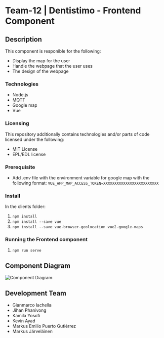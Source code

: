 # Team-12 | Dentistimo - Frontend Component  

## Description

This component is responible for the following:

* Display the map for the user
* Handle the webpage that the user uses
* The design of the webpage

### Technologies

* Node.js
* MQTT
* Google map
* Vue


### Licensing

This repository additionally contains technologies and/or parts of code licensed under the following:
* MIT License
* EPL/EDL license

### Prerequisite 

* Add .env file with the environment variable for google map with the following format: 
 ``` VUE_APP_MAP_ACCESS_TOKEN=XXXXXXXXXXXXXXXXXXXXXXXXX ```

### Install

 In the clients folder:
1. ``` npm install ```
2. ``` npm install --save vue ```
3. ``` npm install --save vue-browser-geolocation vue2-google-maps ```

### Running the Frontend component

1. ``` npm run serve ```

## Component Diagram

![Component Diagram](./Component_Diagram.png)

## Development Team

* Gianmarco Iachella
* Jihan Phanivong
* Kamila Yosofi
* Kevin Ayad
* Markus Emilio Puerto Gutiérrez
* Markus Järveläinen

